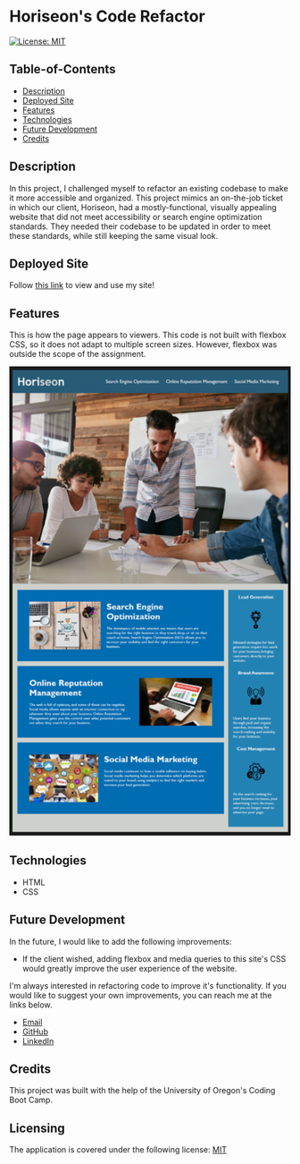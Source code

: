 # Horiseon's Code Refactor

[![License: MIT](https://img.shields.io/badge/License-MIT-yellow.svg)](https://opensource.org/licenses/MIT)

## Table-of-Contents

- [Description](#description)
- [Deployed Site](#deployed-site)
- [Features](#features)
- [Technologies](#technologies)
- [Future Development](#future-development)
- [Credits](#credits)

## Description

In this project, I challenged myself to refactor an existing codebase to make it more accessible and organized.  This project mimics an on-the-job ticket in which our client, Horiseon, had a mostly-functional, visually appealing website that did not meet accessibility or search engine optimization standards. They needed their codebase to be updated in order to meet these standards, while still keeping the same visual look.

## Deployed Site

Follow [this link](https://ashlynn4567.github.io/Code-Refactor/) to view and use my site!

## Features

This is how the page appears to viewers. This code is not built with flexbox CSS, so it does not adapt to multiple screen sizes. However, flexbox was outside the scope of the assignment.

<p align="center">
<img alt="A screenshot of the Horiseon web page, with a nav bar up top, a hero section, and informational sections and sidebars near the bottom of the page." src="./assets/images/Horiseon-screenshot.jpg"/>
</p>

## Technologies

- HTML
- CSS

## Future Development

In the future, I would like to add the following improvements:

- If the client wished, adding flexbox and media queries to this site's CSS would greatly improve the user experience of the website.

I'm always interested in refactoring code to improve it's functionality. If you would like to suggest your own improvements, you can reach me at the links below.

- <a href="mailto:ashlynn4567@gmail.com">Email</a>
- <a href="https://github.com/ashlynn4567">GitHub</a>
- <a href="https://www.linkedin.com/in/ashley-lynn-smith/">LinkedIn</a>

## Credits

This project was built with the help of the University of Oregon's Coding Boot Camp.

## Licensing

The application is covered under the following license: [MIT](https://opensource.org/licenses/MIT)
